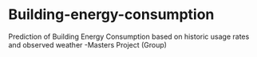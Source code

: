 # Building-energy-consumption
Prediction of Building Energy Consumption based on historic usage rates and observed weather -Masters Project (Group)
